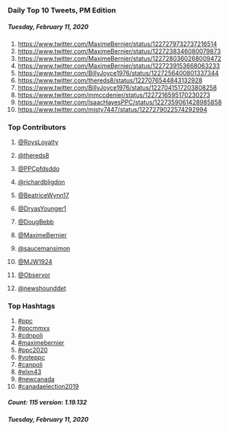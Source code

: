 ### Daily Top 10 Tweets, PM Edition
##### Tuesday, February 11, 2020
 1) https://www.twitter.com/MaximeBernier/status/1227279732737216514
 2) https://www.twitter.com/MaximeBernier/status/1227238346080079873
 3) https://www.twitter.com/MaximeBernier/status/1227280360268009472
 4) https://www.twitter.com/MaximeBernier/status/1227239153668063233
 5) https://www.twitter.com/BillyJoyce1976/status/1227256400801337344
 6) https://www.twitter.com/thereds8/status/1227076544843132928
 7) https://www.twitter.com/BillyJoyce1976/status/1227041517203808258
 8) https://www.twitter.com/mmccdenier/status/1227216595170230273
 9) https://www.twitter.com/IsaacHayesPPC/status/1227359061428985858
10) https://www.twitter.com/misty7447/status/1227279022574292994

### Top Contributors
  1) [@RoysLoyalty](https://www.twitter.com/RoysLoyalty)
  2) [@thereds8](https://www.twitter.com/thereds8)
  3) [@PPCpfdsddo](https://www.twitter.com/PPCpfdsddo)
  4) [@richardbligdon](https://www.twitter.com/richardbligdon)
  5) [@BeatriceWynn17](https://www.twitter.com/BeatriceWynn17)
  6) [@DryasYounger1](https://www.twitter.com/DryasYounger1)
  7) [@DougBebb](https://www.twitter.com/DougBebb)
  8) [@MaximeBernier](https://www.twitter.com/MaximeBernier)
  9) [@saucemansimon](https://www.twitter.com/saucemansimon)
 10) [@MJW1924](https://www.twitter.com/MJW1924)

 11) [@Observor](https://www.twitter.com/Observor)
 12) [@newshounddet](https://www.twitter.com/newshounddet)


### Top Hashtags

  1) [#ppc](https://www.twitter.com/hashtag/ppc)
  2) [#ppcmmxx](https://www.twitter.com/hashtag/ppcmmxx)
  3) [#cdnpoli](https://www.twitter.com/hashtag/cdnpoli)
  4) [#maximebernier](https://www.twitter.com/hashtag/maximebernier)
  5) [#ppc2020](https://www.twitter.com/hashtag/ppc2020)
  6) [#voteppc](https://www.twitter.com/hashtag/voteppc)
  7) [#canpoli](https://www.twitter.com/hashtag/canpoli)
  8) [#elxn43](https://www.twitter.com/hashtag/elxn43)
  9) [#newcanada](https://www.twitter.com/hashtag/newcanada)
 10) [#canadaelection2019](https://www.twitter.com/hashtag/canadaelection2019)

##### Count: 115	version: 1.19.132
##### Tuesday, February 11, 2020

